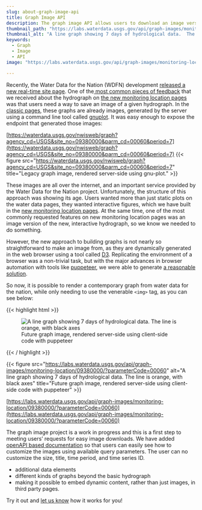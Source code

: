 ```yaml
---
slug: about-graph-image-api
title: Graph Image API
description: The graph image API allows users to download an image version of the new dynamic hydrograph that is on the next generation monitoring location pages.
thumbnail_path: "https://labs.waterdata.usgs.gov/api/graph-images/monitoring-location/09380000/?parameterCode=00060&width=300&period=P7D"
thumbnail_alt: "A line graph showing 7 days of hydrological data.  The line is orange, with black axes"
keywords:
  - Graph
  - Image
  - API
image: "https://labs.waterdata.usgs.gov/api/graph-images/monitoring-location/09380000/?parameterCode=00060&width=300&period=P7D"

---
```


Recently, the Water Data for the Nation (WDFN) development [released a new real-time site page](https://waterdata.usgs.gov/blog/wdfn-tng/). One of the[ most common pieces of feedback](https://waterdata.usgs.gov/blog/wdfn-firstlook/) that we received about the hydrograph on [the new monitoring location pages](https://waterdata.usgs.gov/monitoring-location/09380000/) was that users need a way to save an image of a given hydrograph. In the [classic pages](https://waterdata.usgs.gov/nwis/uv?site_no=09380000)[,](https://waterdata.usgs.gov/nwis/uv?site_no=09380000) these graphs are already images, generated by the server using a command line tool called [gnuplot](http://www.gnuplot.info/). It was easy enough to expose the endpoint that generated those images:

[https://waterdata.usgs.gov/nwisweb/graph?agency_cd=USGS&site_no=09380000&parm_cd=00060&period=7](https://waterdata.usgs.gov/nwisweb/graph?agency_cd=USGS&site_no=09380000&parm_cd=00060&period=7)
{{< figure src="https://waterdata.usgs.gov/nwisweb/graph?agency_cd=USGS&site_no=09380000&parm_cd=00060&period=7" title="Legacy graph image, rendered server-side using gnu-plot." >}}

These images are all over the internet, and an important service provided by the Water Data for the Nation project.  Unfortunately, the structure of this approach was showing its age.  Users wanted more than just static plots on the water data pages, they wanted interactive figures, which we have built in the [new monitoring location pages](https://waterdata.usgs.gov/blog/wdfn-tng/).  At the same time, one of the most commonly requested features on new monitoring location pages was an image version of the new, interactive hydrograph, so we know we needed to do something.

However, the new approach to building graphs is not nearly so straightforward to make an image from, as they are dynamically generated in the web browser using a tool called [D3](https://d3js.org/). Replicating the environment of a browser was a non-trivial task, but with the major advances in browser automation with tools like [puppeteer](https://developers.google.com/web/tools/puppeteer/), we were able to generate [a reasonable solution](https://github.com/usgs/waterdataui/tree/master/graph-server).

So now, it is possible to render a contemporary graph from water data for the nation, while only needing to use the venerable `<img>` tag, as you can see below:


{{< highlight html >}}
<figure>
    <img 
    src="https://labs.waterdata.usgs.gov/api/graph-images/monitoring-location/09380000/?parameterCode=00060"
    alt="A line graph showing 7 days of hydrological data.  The line is orange, with black axes"
    >
    <figcaption>
      Future graph image, rendered server-side using client-side code with puppeteer
    </figcaption>
</figure>
{{< / highlight >}}



{{< figure src="https://labs.waterdata.usgs.gov/api/graph-images/monitoring-location/09380000/?parameterCode=00060" alt="A line graph showing 7 days of hydrological data.  The line is orange, with black axes" title="Future graph image, rendered server-side using client-side code with puppeteer" >}}

[https://labs.waterdata.usgs.gov/api/graph-images/monitoring-location/09380000/?parameterCode=00060](https://labs.waterdata.usgs.gov/api/graph-images/monitoring-location/09380000/?parameterCode=00060)



The graph image project is a work in progress and this is a first step to meeting users’ requests for 
easy image downloads. We have added [openAPI based documentation](https://labs.waterdata.usgs.gov/api/graph-images/api-docs/) so that users can easily see how to customize
the images using available query parameters. The user can no customize the size, title, time period, and time series ID.

* additional data elements
* different kinds of graphs beyond the basic hydrograph
* making it possible to embed dynamic content, rather than just images, in third party pages.


Try it out and [let us know](https://water.usgs.gov/contact/gsanswers?pemail=gs-w-ks_NWISWeb_Data_Inquiries&subject=Site+Number%3A+07144100&viewnote=%3CH1%3EUSGS+NWIS+Feedback+Request%3C%2FH1%3E%3Cp%3E%3Cb%3EPlease+enter+a+subject+in+the+form+below+that+briefly+summarizes+your+request%3C%2Fb%3E%3C%2Fp%3E) how it works for you!
